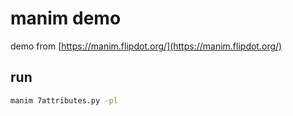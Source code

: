 <!--
 * @Description: 
 * @Author: bubao
 * @Date: 2020-01-03 17:23:46
 * @LastEditors  : bubao
 * @LastEditTime : 2020-01-03 17:25:05
 -->

# manim demo

demo from [https://manim.flipdot.org/](https://manim.flipdot.org/)

## run

```sh
manim 7attributes.py -pl
```